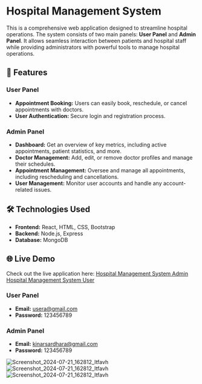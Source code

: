 # Hospital Management System

This is a comprehensive web application designed to streamline hospital operations. The system consists of two main panels: **User Panel** and **Admin Panel**. It allows seamless interaction between patients and hospital staff while providing administrators with powerful tools to manage hospital operations.

## 🚀 Features

### User Panel
- **Appointment Booking:** Users can easily book, reschedule, or cancel appointments with doctors.
- **User Authentication:** Secure login and registration process.

### Admin Panel
- **Dashboard:** Get an overview of key metrics, including active appointments, patient statistics, and more.
- **Doctor Management:** Add, edit, or remove doctor profiles and manage their schedules.
- **Appointment Management:** Oversee and manage all appointments, including rescheduling and cancellations.
- **User Management:** Monitor user accounts and handle any account-related issues.

## 🛠️ Technologies Used
- **Frontend:** React, HTML, CSS, Bootstrap
- **Backend:** Node.js, Express
- **Database:** MongoDB

## 🌐 Live Demo
Check out the live application here:
[Hospital Management System Admin](https://zee-care-hospital-admin.netlify.app)
[Hospital Management System User](https://zee-care-hospital-user.netlify.app)  

### User Panel
- **Email:** usera@gmail.com
- **Password:** 123456789

### Admin Panel
- **Email:** kinarsardhara@gmail.com
- **Password:** 123456789
 
![Screenshot_2024-07-21_162812_ltfavh](https://github.com/user-attachments/assets/15f95edc-5868-4aaf-8b1e-2a24fb876a62)
![Screenshot_2024-07-21_162812_ltfavh](https://res.cloudinary.com/dnhf2dbis/image/upload/v1729871467/Screenshot_2024-10-26_212140_hfdcnx.png)
![Screenshot_2024-07-21_162812_ltfavh](https://res.cloudinary.com/dnhf2dbis/image/upload/v1729871350/Screenshot_2024-10-26_211437_ixw6qt.png)
